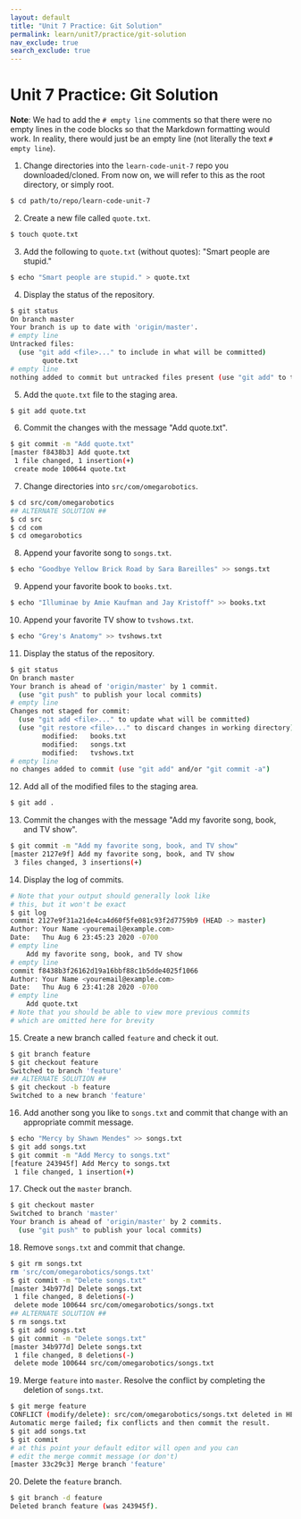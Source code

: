```yaml
---
layout: default
title: "Unit 7 Practice: Git Solution"
permalink: learn/unit7/practice/git-solution
nav_exclude: true
search_exclude: true
---
```


# Unit 7 Practice: Git Solution

**Note**: We had to add the `# empty line` comments so that
there were no empty lines in the code blocks so that the
Markdown formatting would work. In reality, there would just
be an empty line (not literally the text `# empty line`).

1. Change directories into the `learn-code-unit-7` repo you downloaded/cloned.
   From now on, we will refer to this as the root directory, or simply root.
```bash
$ cd path/to/repo/learn-code-unit-7
```
2. Create a new file called `quote.txt`.
```bash
$ touch quote.txt
```
3. Add the following to `quote.txt` (without quotes): "Smart people are stupid."
```bash
$ echo "Smart people are stupid." > quote.txt
```
4. Display the status of the repository.
```bash
$ git status
On branch master
Your branch is up to date with 'origin/master'.
# empty line
Untracked files:
  (use "git add <file>..." to include in what will be committed)
        quote.txt
# empty line
nothing added to commit but untracked files present (use "git add" to track)
```
5. Add the `quote.txt` file to the staging area.
```bash
$ git add quote.txt
```
6. Commit the changes with the message "Add quote.txt".
```bash
$ git commit -m "Add quote.txt"
[master f8438b3] Add quote.txt
 1 file changed, 1 insertion(+)
 create mode 100644 quote.txt
```
7. Change directories into `src/com/omegarobotics`.
```bash
$ cd src/com/omegarobotics
## ALTERNATE SOLUTION ##
$ cd src
$ cd com
$ cd omegarobotics
```
8. Append your favorite song to `songs.txt`.
```bash
$ echo "Goodbye Yellow Brick Road by Sara Bareilles" >> songs.txt
```
9. Append your favorite book to `books.txt`.
```bash
$ echo "Illuminae by Amie Kaufman and Jay Kristoff" >> books.txt
```
10. Append your favorite TV show to `tvshows.txt`.
```bash
$ echo "Grey's Anatomy" >> tvshows.txt
```
11. Display the status of the repository.
```bash
$ git status
On branch master
Your branch is ahead of 'origin/master' by 1 commit.
  (use "git push" to publish your local commits)
# empty line
Changes not staged for commit:
  (use "git add <file>..." to update what will be committed)
  (use "git restore <file>..." to discard changes in working directory)
        modified:   books.txt
        modified:   songs.txt
        modified:   tvshows.txt
# empty line
no changes added to commit (use "git add" and/or "git commit -a")
```
12. Add all of the modified files to the staging area.
```bash
$ git add .
```
13. Commit the changes with the message "Add my favorite song, book, and TV show".
```bash
$ git commit -m "Add my favorite song, book, and TV show"
[master 2127e9f] Add my favorite song, book, and TV show
 3 files changed, 3 insertions(+)
```
14. Display the log of commits.
```bash
# Note that your output should generally look like
# this, but it won't be exact
$ git log
commit 2127e9f31a21de4ca4d60f5fe081c93f2d7759b9 (HEAD -> master)
Author: Your Name <youremail@example.com>
Date:   Thu Aug 6 23:45:23 2020 -0700
# empty line
    Add my favorite song, book, and TV show
# empty line
commit f8438b3f26162d19a16bbf88c1b5dde4025f1066
Author: Your Name <youremail@example.com>
Date:   Thu Aug 6 23:41:28 2020 -0700
# empty line
    Add quote.txt
# Note that you should be able to view more previous commits
# which are omitted here for brevity
```
15. Create a new branch called `feature` and check it out.
```bash
$ git branch feature
$ git checkout feature
Switched to branch 'feature'
## ALTERNATE SOLUTION ##
$ git checkout -b feature
Switched to a new branch 'feature'
```
16. Add another song you like to `songs.txt` and commit that change with
    an appropriate commit message.
```bash
$ echo "Mercy by Shawn Mendes" >> songs.txt
$ git add songs.txt
$ git commit -m "Add Mercy to songs.txt"
[feature 243945f] Add Mercy to songs.txt
 1 file changed, 1 insertion(+)
```
17. Check out the `master` branch.
```bash
$ git checkout master
Switched to branch 'master'
Your branch is ahead of 'origin/master' by 2 commits.
  (use "git push" to publish your local commits)
```
18. Remove `songs.txt` and commit that change.
```bash
$ git rm songs.txt
rm 'src/com/omegarobotics/songs.txt'
$ git commit -m "Delete songs.txt"
[master 34b977d] Delete songs.txt
 1 file changed, 8 deletions(-)
 delete mode 100644 src/com/omegarobotics/songs.txt
## ALTERNATE SOLUTION ##
$ rm songs.txt
$ git add songs.txt
$ git commit -m "Delete songs.txt"
[master 34b977d] Delete songs.txt
 1 file changed, 8 deletions(-)
 delete mode 100644 src/com/omegarobotics/songs.txt
```
19. Merge `feature` into `master`. Resolve the conflict by completing
    the deletion of `songs.txt`.
```bash
$ git merge feature
CONFLICT (modify/delete): src/com/omegarobotics/songs.txt deleted in HEAD and modified in feature. Version feature of src/com/omegarobotics/songs.txt left in tree.
Automatic merge failed; fix conflicts and then commit the result.
$ git add songs.txt
$ git commit
# at this point your default editor will open and you can
# edit the merge commit message (or don't)
[master 33c29c3] Merge branch 'feature'
```
20. Delete the `feature` branch.
```bash
$ git branch -d feature
Deleted branch feature (was 243945f).
```
